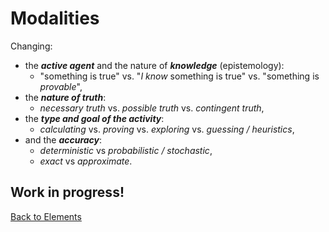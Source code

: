 # Modalities

Changing: 

- the ***active agent*** and the nature of ***knowledge*** (epistemology):
  - "something is true" vs. "*I know* something is true" vs. "something is *provable*",
- the ***nature of truth***: 
  - *necessary truth* vs. *possible truth* vs. *contingent truth*,
- the ***type and goal of the activity***:
  - *calculating* vs. *proving* vs. *exploring* vs. *guessing / heuristics*,
- and the ***accuracy***:
  - *deterministic* vs *probabilistic / stochastic*,
  - *exact* vs *approximate*.

## Work in progress!

[Back to Elements](README.md#modalities)